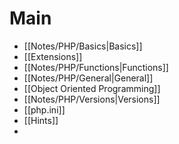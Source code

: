 # Main
- [[Notes/PHP/Basics|Basics]]
- [[Extensions]]
- [[Notes/PHP/Functions|Functions]]
- [[Notes/PHP/General|General]]
- [[Object Oriented Programming]]
- [[Notes/PHP/Versions|Versions]]
- [[php.ini]]
- [[Hints]]
- 